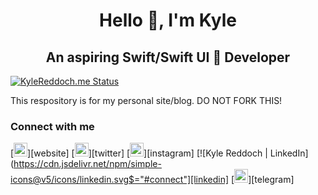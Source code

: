 # Hello 👋, I'm Kyle

## An aspiring Swift/Swift UI  Developer

[![KyleReddoch.me Status](https://img.shields.io/website?label=kylereddoch.me&style=for-the-badge&url=https%3A%2F%2Fkylereddoch.me)][website]

This respository is for my personal site/blog. DO NOT FORK THIS!

### Connect with me

[![KyleReddoch.me](https://raw.githubusercontent.com/iconic/open-iconic/master/svg/globe.svg$="#connect")][website]
[![Kyle Reddoch | Twitter](https://cdn.jsdelivr.net/npm/simple-icons@v5/icons/twitter.svg$="#connect")][twitter]
[![Kyle Reddoch | Instagram](https://cdn.jsdelivr.net/npm/simple-icons@v5/icons/instagram.svg$="#connect")][instagram]
[![Kyle Reddoch | LinkedIn](https://cdn.jsdelivr.net/npm/simple-icons@v5/icons/linkedin.svg$="#connect"][linkedin]
[![Kyle Reddoch | Telegram](https://cdn.jsdelivr.net/npm/simple-icons@v5/icons/telegram.svg$="#connect")][telegram]

[website]: https://kylereddoch.me
[twitter]: https://twitter.com/winphankyle
[instagram]: https://instagram.com/kyle.reddoch
[linkedin]: https://linkedin.com/in/kylereddoch
[telegram]: https://t.me/kylereddoch

<style>
img[src*="#connect"] {
   width:22px;
   heigth:22px;
   align:left;
}

h1, h2 {
  text-align: center;
}
</style>
